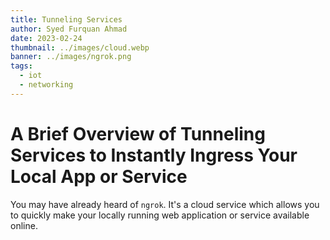 ```yaml
---
title: Tunneling Services 
author: Syed Furquan Ahmad
date: 2023-02-24
thumbnail: ../images/cloud.webp
banner: ../images/ngrok.png
tags:
  - iot
  - networking
---
```


# A Brief Overview of Tunneling Services to Instantly Ingress Your Local App or Service

You may have already heard of `ngrok`. It's a cloud service which allows you to quickly make your locally running web
application or service available online.